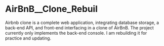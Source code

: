 # AirBnB__Clone_Rebuil
Airbnb clone is a complete web application, integrating database storage, a back-end API, and front-end interfacing in a clone of AirBnB.  The project currently only implements the back-end console. I am rebuilding it for practice and updating.
